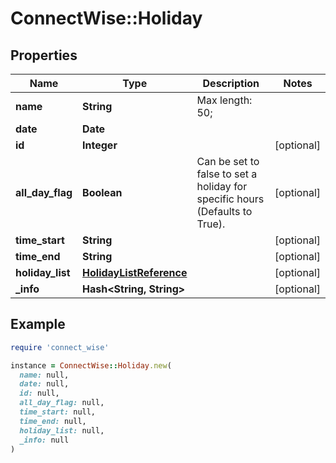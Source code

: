 # ConnectWise::Holiday

## Properties

| Name | Type | Description | Notes |
| ---- | ---- | ----------- | ----- |
| **name** | **String** |  Max length: 50; |  |
| **date** | **Date** |  |  |
| **id** | **Integer** |  | [optional] |
| **all_day_flag** | **Boolean** | Can be set to false to set a holiday for specific hours (Defaults to True). | [optional] |
| **time_start** | **String** |  | [optional] |
| **time_end** | **String** |  | [optional] |
| **holiday_list** | [**HolidayListReference**](HolidayListReference.md) |  | [optional] |
| **_info** | **Hash&lt;String, String&gt;** |  | [optional] |

## Example

```ruby
require 'connect_wise'

instance = ConnectWise::Holiday.new(
  name: null,
  date: null,
  id: null,
  all_day_flag: null,
  time_start: null,
  time_end: null,
  holiday_list: null,
  _info: null
)
```


